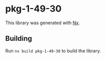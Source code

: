 # pkg-1-49-30

This library was generated with [Nx](https://nx.dev).

## Building

Run `nx build pkg-1-49-30` to build the library.
